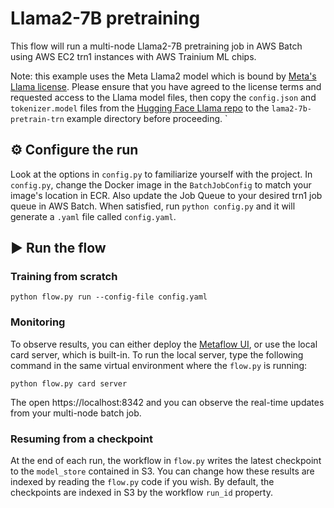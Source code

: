 # Llama2-7B pretraining

This flow will run a multi-node Llama2-7B pretraining job in AWS Batch using AWS EC2 trn1 instances with AWS Trainium ML chips.

Note: this example uses the Meta Llama2 model which is bound by [Meta's Llama license](https://llama.meta.com/llama-downloads/). Please ensure that you have agreed to the license terms and requested access to the Llama model files, then copy the `config.json` and `tokenizer.model` files from the [Hugging Face Llama repo](https://huggingface.co/meta-llama/Llama-2-7b-hf/tree/main) to the `lama2-7b-pretrain-trn` example directory before proceeding.
`
## ⚙️ Configure the run
Look at the options in `config.py` to familiarize yourself with the project.
In `config.py`, change the Docker image in the `BatchJobConfig` to match your image's location in ECR. Also update the Job Queue to your desired trn1 job queue in AWS Batch.
When satisfied, run `python config.py` and it will generate a `.yaml` file called `config.yaml`.

## ▶️ Run the flow
### Training from scratch
```
python flow.py run --config-file config.yaml
```

### Monitoring
To observe results, you can either deploy the [Metaflow UI](https://github.com/Netflix/metaflow-ui), or use the local card server, which is built-in.
To run the local server, type the following command in the same virtual environment where the `flow.py` is running:
```
python flow.py card server 
```
The open https://localhost:8342 and you can observe the real-time updates from your multi-node batch job.

### Resuming from a checkpoint
At the end of each run, the workflow in `flow.py` writes the latest checkpoint to the `model_store` contained in S3. 
You can change how these results are indexed by reading the `flow.py` code if you wish. 
By default, the checkpoints are indexed in S3 by the workflow `run_id` property. 
